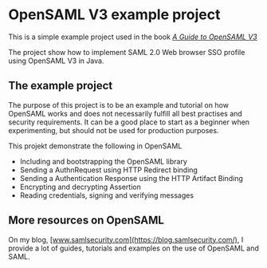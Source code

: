 # OpenSAML V3 example project
This is a simple example project used in the book [*A Guide to OpenSAML V3*](https://blog.samlsecurity.com/book/)

The project show how to implement SAML 2.0 Web browser SSO profile using OpenSAML V3 in Java.

## The example project
The purpose of this project is to be an example and tutorial on how OpenSAML works and does not necessarily fulfill all best practises and security requirements. It can be a good place to start as a beginner when experimenting, but should not be used for production purposes.

This projekt demonstrate the following in OpenSAML
* Including and bootstrapping the OpenSAML library
* Sending a AuthnRequest using HTTP Redirect binding
* Sending a Authentication Response using the HTTP Artifact Binding 
* Encrypting and decrypting Assertion
* Reading credentials, signing and verifying messages

## More resources on OpenSAML
On my blog, [www.samlsecurity.com](https://blog.samlsecurity.com/), I provide a lot of guides, tutorials and examples on the use of OpenSAML and SAML.
